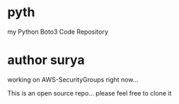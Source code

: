 # pyth
my Python Boto3 Code Repository
# author surya
working on AWS-SecurityGroups right now...

This is an open source repo... please feel free to clone it
